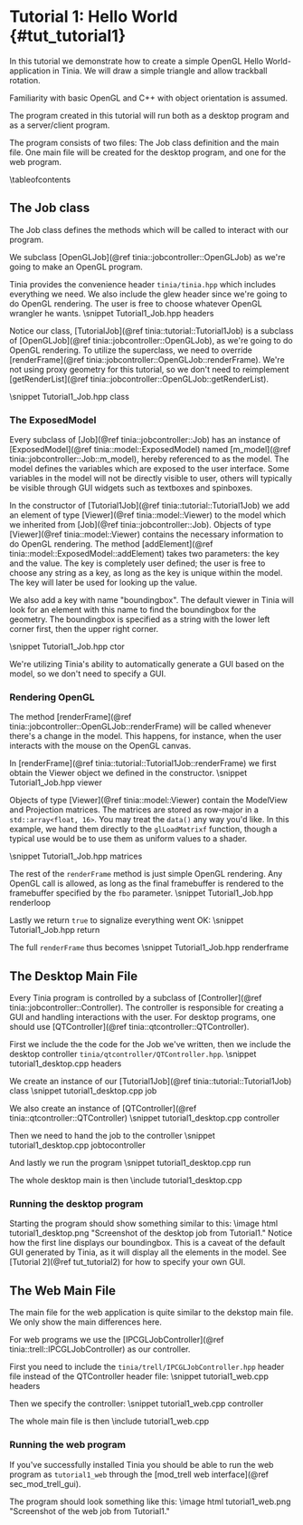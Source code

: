 Tutorial 1: Hello World {#tut_tutorial1}
===

In this tutorial we demonstrate how to create a simple OpenGL Hello World-application
in Tinia. We will draw a simple triangle and allow trackball rotation.

Familiarity with basic OpenGL and C++ with object orientation is assumed.

The program created in this tutorial will run both as a desktop program and as a
server/client program.

The program consists of two files: The Job class definition and the main file. One
main file will be created for the desktop program, and one for the web program.

\tableofcontents

The Job class
---
The Job class defines the methods which will be called to interact with our program.

We subclass [OpenGLJob](@ref tinia::jobcontroller::OpenGLJob) as we're going to make an OpenGL program.

Tinia provides the convenience header `tinia/tinia.hpp` which includes everything we need. We also include
the glew header since we're going to do OpenGL rendering. The user is free to choose whatever OpenGL wrangler
he wants.
\snippet Tutorial1_Job.hpp headers

Notice our class, [TutorialJob](@ref tinia::tutorial::Tutorial1Job) is a subclass of [OpenGLJob](@ref tinia::jobcontroller::OpenGLJob),
as we're going to do OpenGL rendering.
To utilize the superclass, we need to override [renderFrame](@ref tinia::jobcontroller::OpenGLJob::renderFrame). We're
not using proxy geometry for this tutorial, so we don't need to reimplement [getRenderList](@ref tinia::jobcontroller::OpenGLJob::getRenderList).

\snippet Tutorial1_Job.hpp class

### The ExposedModel

Every subclass of [Job](@ref tinia::jobcontroller::Job) has an instance of
[ExposedModel](@ref tinia::model::ExposedModel) named [m_model](@ref tinia::jobcontroller::Job::m_model),
hereby referenced to as the model. The model defines the variables which are exposed to the user interface.
Some variables in the model will not be directly visible to user, others will typically be visible through
GUI widgets such as textboxes and spinboxes.

In the constructor of [Tutorial1Job](@ref tinia::tutorial::Tutorial1Job) we add an element of type [Viewer](@ref tinia::model::Viewer)
to the model which we inherited from [Job](@ref tinia::jobcontroller::Job). Objects of type [Viewer](@ref tinia::model::Viewer) contains the
necessary information to do OpenGL rendering. The method [addElement](@ref tinia::model::ExposedModel::addElement) takes two parameters:
the key and the value. The key is completely user defined; the user is free to choose any string as a key, as long as the
key is unique within the model. The key will later be used for looking up the value.

We also add a key with name "boundingbox". The default viewer in Tinia will look for an element with this name to find the
boundingbox for the geometry. The boundingbox is specified as a string with the lower left corner first, then the upper right corner.

\snippet Tutorial1_Job.hpp ctor

We're utilizing Tinia's ability to automatically generate a GUI based on the model, so we don't need
to specify a GUI.

### Rendering OpenGL

The method [renderFrame](@ref tinia::jobcontroller::OpenGLJob::renderFrame) will be called whenever there's a change in the model.
This happens, for instance, when the user interacts with the mouse on the OpenGL canvas.

In [renderFrame](@ref tinia::tutorial::Tutorial1Job::renderFrame) we first obtain the Viewer object we defined in the constructor.
\snippet Tutorial1_Job.hpp viewer

Objects of type [Viewer](@ref tinia::model::Viewer) contain the ModelView and Projection matrices. The matrices are stored as row-major in a `std::array<float, 16>`.
You may treat the `data()` any way you'd like. In this example, we hand them directly to the `glLoadMatrixf` function, though a typical use would be to use
them as uniform values to a shader.

\snippet Tutorial1_Job.hpp matrices

The rest of the `renderFrame` method is just simple OpenGL rendering. Any OpenGL call is allowed,
as long as the final framebuffer is rendered to the framebuffer specified by the `fbo` parameter.
\snippet Tutorial1_Job.hpp renderloop

Lastly we return `true` to signalize everything went OK:
\snippet Tutorial1_Job.hpp return

The full `renderFrame` thus becomes
\snippet Tutorial1_Job.hpp renderframe

The Desktop Main File
---
Every Tinia program is controlled by a subclass of [Controller](@ref tinia::jobcontroller::Controller). The controller is responsible
for creating a GUI and handling interactions with the user. For desktop programs, one should use [QTController](@ref tinia::qtcontroller::QTController).

First we include the the code for the Job we've written, then we include the desktop controller `tinia/qtcontroller/QTController.hpp`.
\snippet tutorial1_desktop.cpp headers

We create an instance of our [Tutorial1Job](@ref tinia::tutorial::Tutorial1Job) class
\snippet tutorial1_desktop.cpp job

We also create an instance of [QTController](@ref tinia::qtcontroller::QTController)
\snippet tutorial1_desktop.cpp controller

Then we need to hand the job to the controller
\snippet tutorial1_desktop.cpp jobtocontroller

And lastly we run the program
\snippet tutorial1_desktop.cpp run

The whole desktop main is then
\include tutorial1_desktop.cpp

### Running the desktop program
Starting the program should show something similar to this:
\image html tutorial1_desktop.png "Screenshot of the desktop job from Tutorial1."
Notice how the first line displays our boundingbox. This is a caveat of the default GUI generated by
Tinia, as it will display all the elements in the model. See [Tutorial 2](@ref tut_tutorial2) for how to specify your own GUI.

The Web Main File
---
The main file for the web application is quite similar to the dekstop main file. We only show the main differences here.

For web programs we use the [IPCGLJobController](@ref tinia::trell::IPCGLJobController) as our controller.

First you need to include the `tinia/trell/IPCGLJobController.hpp` header file instead of the QTController header file:
\snippet tutorial1_web.cpp headers

Then we specify the controller:
\snippet tutorial1_web.cpp controller

The whole main file is then
\include tutorial1_web.cpp

### Running the web program
If you've successfully installed Tinia you should be able to run the web program
as `tutorial1_web` through the [mod_trell web interface](@ref sec_mod_trell_gui).

The program should look something like this:
\image html tutorial1_web.png "Screenshot of the web job from Tutorial1."
